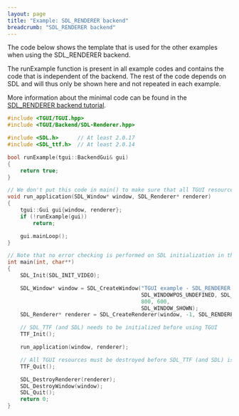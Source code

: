 ```yaml
---
layout: page
title: "Example: SDL_RENDERER backend"
breadcrumb: "SDL_RENDERER backend"
---
```


The code below shows the template that is used for the other examples when using the SDL\_RENDERER backend.

The runExample function is present in all example codes and contains the code that is independent of the backend. The rest of the code depends on SDL and will thus only be shown here and not repeated in each example.

More information about the minimal code can be found in the [SDL_RENDERER backend tutorial](/tutorials/1.0/backend-sdl-renderer/).

``` c++
#include <TGUI/TGUI.hpp>
#include <TGUI/Backend/SDL-Renderer.hpp>

#include <SDL.h>      // At least 2.0.17
#include <SDL_ttf.h>  // At least 2.0.14

bool runExample(tgui::BackendGui& gui)
{
    return true;
}

// We don't put this code in main() to make sure that all TGUI resources are destroyed before destroying SDL
void run_application(SDL_Window* window, SDL_Renderer* renderer)
{
    tgui::Gui gui{window, renderer};
    if (!runExample(gui))
        return;

    gui.mainLoop();
}

// Note that no error checking is performed on SDL initialization in this example code
int main(int, char**)
{
    SDL_Init(SDL_INIT_VIDEO);

    SDL_Window* window = SDL_CreateWindow("TGUI example - SDL_RENDERER backend",
                                          SDL_WINDOWPOS_UNDEFINED, SDL_WINDOWPOS_UNDEFINED,
                                          800, 600,
                                          SDL_WINDOW_SHOWN);
    SDL_Renderer* renderer = SDL_CreateRenderer(window, -1, SDL_RENDERER_ACCELERATED);

    // SDL_TTF (and SDL) needs to be initialized before using TGUI
    TTF_Init();

    run_application(window, renderer);

    // All TGUI resources must be destroyed before SDL_TTF (and SDL) is cleaned up
    TTF_Quit();

    SDL_DestroyRenderer(renderer);
    SDL_DestroyWindow(window);
    SDL_Quit();
    return 0;
}
```
